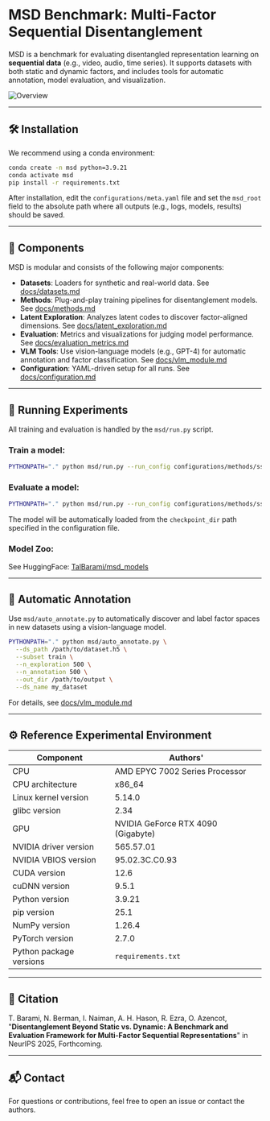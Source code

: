 # MSD Benchmark: Multi-Factor Sequential Disentanglement

MSD is a benchmark for evaluating disentangled representation learning on **sequential data** (e.g., video, audio, time series). It supports datasets with both static and dynamic factors, and includes tools for automatic annotation, model evaluation, and visualization.

![Overview](figures/benchmark_overview.png)

---

## 🛠️ Installation

We recommend using a conda environment:

```bash
conda create -n msd python=3.9.21
conda activate msd
pip install -r requirements.txt
```

After installation, edit the `configurations/meta.yaml` file and set the `msd_root` field to the absolute path where all outputs (e.g., logs, models, results) should be saved.

---

## 📂 Components

MSD is modular and consists of the following major components:

- **Datasets**: Loaders for synthetic and real-world data. See [docs/datasets.md](docs/datasets.md)
- **Methods**: Plug-and-play training pipelines for disentanglement models. See [docs/methods.md](docs/methods.md)
- **Latent Exploration**: Analyzes latent codes to discover factor-aligned dimensions. See [docs/latent_exploration.md](docs/latent_exploration.md)
- **Evaluation**: Metrics and visualizations for judging model performance. See [docs/evaluation_metrics.md](docs/evaluation_metrics.md)
- **VLM Tools**: Use vision-language models (e.g., GPT-4) for automatic annotation and factor classification. See [docs/vlm_module.md](docs/vlm_module.md)
- **Configuration**: YAML-driven setup for all runs. See [docs/configuration.md](docs/configuration.md)

---

## 🚀 Running Experiments

All training and evaluation is handled by the `msd/run.py` script.

### Train a model:

```bash
PYTHONPATH="." python msd/run.py --run_config configurations/methods/ssm_skd/ssm_skd_sprites.yaml --train
```

### Evaluate a model:

```bash
PYTHONPATH="." python msd/run.py --run_config configurations/methods/ssm_skd/ssm_skd_sprites.yaml --eval
```
The model will be automatically loaded from the `checkpoint_dir` path specified in the configuration file.

### Model Zoo:

See HuggingFace: [TalBarami/msd_models](https://huggingface.co/TalBarami/msd_models/tree/main)

---

## 🧠 Automatic Annotation

Use `msd/auto_annotate.py` to automatically discover and label factor spaces in new datasets using a vision-language model.

```bash
PYTHONPATH="." python msd/auto_annotate.py \
  --ds_path /path/to/dataset.h5 \
  --subset train \
  --n_exploration 500 \
  --n_annotation 500 \
  --out_dir /path/to/output \
  --ds_name my_dataset
```

For details, see [docs/vlm_module.md](docs/vlm_module.md)

---

## ⚙️ Reference Experimental Environment

| Component               | Authors'                           |
|-------------------------|------------------------------------|
| CPU                     | AMD EPYC 7002 Series Processor     |
| CPU architecture        | x86_64                             |
| Linux kernel version    | 5.14.0                             |
| glibc version           | 2.34                               |
| GPU                     | NVIDIA GeForce RTX 4090 (Gigabyte) |
| NVIDIA driver version   | 565.57.01                          |
| NVIDIA VBIOS version    | 95.02.3C.C0.93                     |
| CUDA version            | 12.6                               |
| cuDNN version           | 9.5.1                              |
| Python version          | 3.9.21                             |
| pip version             | 25.1                               |
| NumPy version           | 1.26.4                             |
| PyTorch version         | 2.7.0                              |
| Python package versions | `requirements.txt`                 |

---

## 📎 Citation

T. Barami, N. Berman, I. Naiman, A. H. Hason, R. Ezra, O. Azencot, "**Disentanglement Beyond Static vs. Dynamic: A Benchmark and Evaluation Framework for Multi-Factor Sequential Representations**" in NeurIPS 2025, Forthcoming.

---

## 📬 Contact

For questions or contributions, feel free to open an issue or contact the authors.

